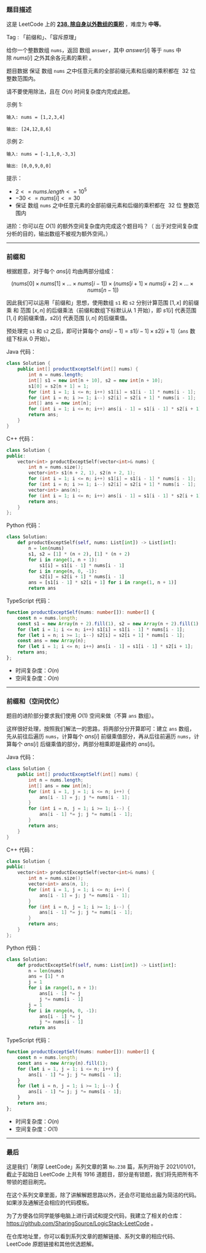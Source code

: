 ### 题目描述

这是 LeetCode 上的 **[238. 除自身以外数组的乘积](https://leetcode.cn/problems/product-of-array-except-self/solution/by-ac_oier-fqp3/)** ，难度为 **中等**。

Tag : 「前缀和」、「容斥原理」



给你一个整数数组 `nums`，返回 数组 `answer`，其中 $answer[i]$ 等于 `nums` 中除 $nums[i]$ 之外其余各元素的乘积 。

题目数据 保证 数组 `nums` 之中任意元素的全部前缀元素和后缀的乘积都在  $32$ 位 整数范围内。

请不要使用除法，且在 $O(n)$ 时间复杂度内完成此题。

示例 1:
```
输入: nums = [1,2,3,4]

输出: [24,12,8,6]
```
示例 2:
```
输入: nums = [-1,1,0,-3,3]

输出: [0,0,9,0,0]
```

提示：
* $2 <= nums.length <= 10^5$
* $-30 <= nums[i] <= 30$
* 保证 数组 `nums` 之中任意元素的全部前缀元素和后缀的乘积都在  $32$ 位 整数范围内


进阶：你可以在 $O(1)$ 的额外空间复杂度内完成这个题目吗？（ 出于对空间复杂度分析的目的，输出数组不被视为额外空间。）

---

### 前缀和

根据题意，对于每个 $ans[i]$ 均由两部分组成：

$$
(nums[0] \times nums[1] \times ... \times nums[i - 1]) \times (nums[i + 1] \times nums[i + 2] \times ... \times nums[n - 1])
$$

因此我们可以运用「前缀和」思想，使用数组 `s1` 和 `s2` 分别计算范围 $[1, x]$ 的前缀乘 和 范围 $[x, n]$ 的后缀乘法（前缀和数组下标默认从 $1$ 开始），即 $s1[i]$ 代表范围 $[1,i]$ 的前缀乘值，$s2[i]$ 代表范围 $[i, n]$ 的后缀乘值。

预处理完 `s1` 和 `s2` 之后，即可计算每个 $ans[i - 1] = s1[i - 1] \times s2[i + 1]$（`ans` 数组下标从 $0$ 开始）。

Java 代码：
```Java
class Solution {
    public int[] productExceptSelf(int[] nums) {
        int n = nums.length;
        int[] s1 = new int[n + 10], s2 = new int[n + 10];
        s1[0] = s2[n + 1] = 1;
        for (int i = 1; i <= n; i++) s1[i] = s1[i - 1] * nums[i - 1];
        for (int i = n; i >= 1; i--) s2[i] = s2[i + 1] * nums[i - 1];
        int[] ans = new int[n];
        for (int i = 1; i <= n; i++) ans[i - 1] = s1[i - 1] * s2[i + 1];
        return ans;
    }
}
```
C++ 代码：
```C++
class Solution {
public:
    vector<int> productExceptSelf(vector<int>& nums) {
        int n = nums.size();
        vector<int> s1(n + 2, 1), s2(n + 2, 1);
        for (int i = 1; i <= n; i++) s1[i] = s1[i - 1] * nums[i - 1];
        for (int i = n; i >= 1; i--) s2[i] = s2[i + 1] * nums[i - 1];        
        vector<int> ans(n);
        for (int i = 1; i <= n; i++) ans[i - 1] = s1[i - 1] * s2[i + 1];
        return ans;
    }
};
```
Python 代码：
```Python
class Solution:
    def productExceptSelf(self, nums: List[int]) -> List[int]:
        n = len(nums)
        s1, s2 = [1] * (n + 2), [1] * (n + 2)
        for i in range(1, n + 1):
            s1[i] = s1[i - 1] * nums[i - 1]
        for i in range(n, 0, -1):
            s2[i] = s2[i + 1] * nums[i - 1]
        ans = [s1[i - 1] * s2[i + 1] for i in range(1, n + 1)]
        return ans
```
TypeScript 代码：
```TypeScript
function productExceptSelf(nums: number[]): number[] {
    const n = nums.length;
    const s1 = new Array(n + 2).fill(1), s2 = new Array(n + 2).fill(1);
    for (let i = 1; i <= n; i++) s1[i] = s1[i - 1] * nums[i - 1];
    for (let i = n; i >= 1; i--) s2[i] = s2[i + 1] * nums[i - 1];
    const ans = new Array(n);
    for (let i = 1; i <= n; i++) ans[i - 1] = s1[i - 1] * s2[i + 1];
    return ans;
};
```
* 时间复杂度：$O(n)$
* 空间复杂度：$O(n)$

---

### 前缀和（空间优化）

题目的进阶部分要求我们使用 $O(1)$ 空间来做（不算 `ans` 数组）。

这样很好处理，按照我们解法一的思路，将两部分分开算即可：建立 `ans` 数组，先从前往后遍历 `nums`，计算每个 $ans[i]$ 前缀乘值部分，再从后往前遍历 `nums`，计算每个 $ans[i]$ 后缀乘值的部分，两部分相乘即是最终的 $ans[i]$。

Java 代码：
```Java
class Solution {
    public int[] productExceptSelf(int[] nums) {
        int n = nums.length;
        int[] ans = new int[n];
        for (int i = 1, j = 1; i <= n; i++) {
            ans[i - 1] = j; j *= nums[i - 1];
        }
        for (int i = n, j = 1; i >= 1; i--) {
            ans[i - 1] *= j; j *= nums[i - 1];
        }
        return ans;
    }
}
```
C++ 代码：
```C++
class Solution {
public:
    vector<int> productExceptSelf(vector<int>& nums) {
        int n = nums.size();
        vector<int> ans(n, 1);
        for (int i = 1, j = 1; i <= n; i++) {
            ans[i - 1] = j; j *= nums[i - 1];
        }
        for (int i = n, j = 1; i >= 1; i--) {
            ans[i - 1] *= j; j *= nums[i - 1];
        }
        return ans;
    }
};
```
Python 代码：
```Python
class Solution:
    def productExceptSelf(self, nums: List[int]) -> List[int]:
        n = len(nums)
        ans = [1] * n
        j = 1
        for i in range(1, n + 1):
            ans[i - 1] *= j
            j *= nums[i - 1]
        j = 1
        for i in range(n, 0, -1):
            ans[i - 1] *= j
            j *= nums[i - 1]
        return ans
```
TypeScript 代码：
```TypeScript
function productExceptSelf(nums: number[]): number[] {
    const n = nums.length;
    const ans = new Array(n).fill(1);
    for (let i = 1, j = 1; i <= n; i++) {
        ans[i - 1] *= j; j *= nums[i - 1];
    }
    for (let i = n, j = 1; i >= 1; i--) {
        ans[i - 1] *= j; j *= nums[i - 1];
    }
    return ans;
};
```
* 时间复杂度：$O(n)$
* 空间复杂度：$O(1)$

---

### 最后

这是我们「刷穿 LeetCode」系列文章的第 `No.238` 篇，系列开始于 2021/01/01，截止于起始日 LeetCode 上共有 1916 道题目，部分是有锁题，我们将先把所有不带锁的题目刷完。

在这个系列文章里面，除了讲解解题思路以外，还会尽可能给出最为简洁的代码。如果涉及通解还会相应的代码模板。

为了方便各位同学能够电脑上进行调试和提交代码，我建立了相关的仓库：https://github.com/SharingSource/LogicStack-LeetCode 。

在仓库地址里，你可以看到系列文章的题解链接、系列文章的相应代码、LeetCode 原题链接和其他优选题解。

